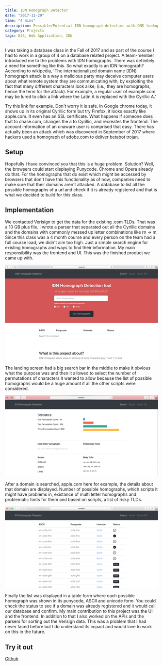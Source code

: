 ```yaml
---
title: IDN Homograph Detector
date: "2017-11-29"
time: "4 mins"
description: Possible/Potential IDN homograph detection with DNS lookup.
category: Projects
tags: EJS, Web Application, IDN
---
```


I was taking a database class in the Fall of 2017 and as part of the course I had to work in a group of 4 on a database related project. A team-member introduced me to the problems with IDN homographs. There was definitely a need for something like this. So what exactly is an IDN homograph? According to wikipedia, 'The internationalized domain name (IDN) homograph attack is a way a malicious party may deceive computer users about what remote system they are communicating with, by exploiting the fact that many different characters look alike, (i.e., they are homographs, hence the term for the attack). For example, a regular user of example.com may be lured to click a link where the Latin A is replaced with the Cyrillic A.'

Try this link for example. Don't worry it is safe. In Google chrome today, it shows up in its original Cyrillic form but try Firefox, it looks exactly like apple.com. It even has an SSL certificate. What happens if someone does that to chase.com, changes the a to Cyrillic, and recreates the frontend. The account information of an unaware user is comprised that easy. There has actually been an attack which was discovered in September of 2017 where hackers used a homograph of adobe.com to deliver betabot trojan.

## Setup

Hopefully I have convinced you that this is a huge problem. Solution? Well, the browsers could start displaying Punycode. Chrome and Opera already do that. For the homographs that do exist which might be accessed by browsers that don't have this functionality as of now, companies need to make sure that their domains aren't attacked. A database to list all the possible homographs of a url and check if it is already registered and that is what we decided to build for this class.

## Implementation

We contacted Verisign to get the data for the existing .com TLDs. That was a 10 GB plus file. I wrote a parser that separated out all the Cyrillic domains and the domains with commonly messed up letter combinations like rn -> m. Since this class was a 4 month course and every person on the team had a full course load, we didn't aim too high. Just a simple search engine for existing homographs and ways to find their information. My main responsibility was the frontend and UI. This was the finished product we came up with.

![frontend](./image1.png)

The landing screen had a big search bar in the middle to make it obvious what the purpose was and then it allowed to select the number of permutations of characters it wanted to allow because the list of possible homographs would be a huge amount if all the other scripts were considered.

![stats](./image2.png)

After a domain is searched, apple.com here for example, the details about that domain are displayed. Number of possible homographs, which scripts it might have problems in, existance of multi letter homographs and problematic fonts for them and based on scripts, a list of risky TLDs.

![list](./image3.png)

Finally the list was displayed in a table form where each possible homograph was shown in its punycode, ASCII and unicode form. You could check the status to see if a domain was already registered and it would call our database and confirm. My main contribution to this project was the UI and the frontend. In addition to that I also worked on the APIs and the parsers for sorting out the Verisign data. This was a problem that I had never faced before but I do understand its impact and would love to work on this in the future.

## Try it out

[Github](https://github.com/yagrawl/Homograph)
